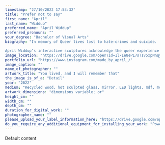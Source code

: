 ```yaml
---
timestamp: "27/10/2022 17:53:32"
title: "Prefer not to say"
first_name: "April"
last_name: "Widdup"
preferred_name: "April Widdup"
preferred_pronouns: ""
your_degree: "Bachelor of Visual Arts"
biography: "In memory of Queer lives lost to hate-crimes and suicide.

April Widdup’s interactive sculptures acknowledge the queer experience of navigating places and spaces which have been designed to isolate such bodies. Spatial coding operates to regulate and direct interactions and behaviour, often causing bodies that exist outside the ‘norm’ to feel vulnerability, discomfort, and the social pressure to conform. Through form and display, Widdup calls attention to this, while bringing into scrutiny the methods through which minority bodies have historically been grieved and remembered as victims. Without remembering the lives, and lived experiences of those we have lost, we have no history, and no way to challenge the political and social issues facing queer bodies today. You lived, and I will remember that seeks to spark new traditions for remembering, mourning, and most importantly healing."
image_location: "https://drive.google.com/open?id=1l-Ie8ePL7sTsv5xpNnqytZ2xCjkI5jgo"
portfolio_url: "https://www.instagram.com/made_by_april_/"
image_caption: ""
name_of_photographer: ""
artwork_title: "You lived, and I will remember that"
the_image_is_of_a: "Detail"
year: "2022"
medium: "Recycled wood, hot sculpted glass, mirror, LED lights, mdf, monitor, sheet glass, vinyl"
artwork_dimensions: "dimensions variable; or"
height_cm: ""
width_cm: ""
depth_cm: ""
duration_for_digital_work: ""
photographer_name: ""
please_upload_your_label_information_here: "https://drive.google.com/open?id=1UMK5fV_0WIuZJf_gS-9GARdF7KLWYLX6"
do_you_require_any_additional_equipment_for_installing_your_work: "Power outlet"
---
```


Default content